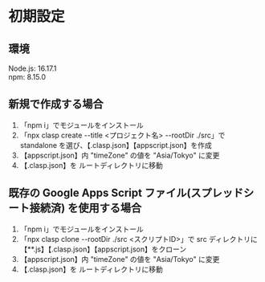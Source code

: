 # 初期設定

## 環境
Node.js: 16.17.1<br>
npm: 8.15.0

## 新規で作成する場合
1. 「npm i」でモジュールをインストール<br>
1. 「npx clasp create --title <プロジェクト名> --rootDir ./src」で standalone を選び、【.clasp.json】【appscript.json】を作成<br>
1. 【appscript.json】内 "timeZone" の値を "Asia/Tokyo" に変更<br>
1. 【.clasp.json】を ルートディレクトリに移動

## 既存の Google Apps Script ファイル(スプレッドシート接続済) を使用する場合
1. 「npm i」でモジュールをインストール<br>
1. 「npx clasp clone --rootDir ./src <スクリプトID>」で src ディレクトリに【**.js】【.clasp.json】【appscript.json】をクローン<br>
1. 【appscript.json】内 "timeZone" の値を "Asia/Tokyo" に変更<br>
1. 【.clasp.json】を ルートディレクトリに移動